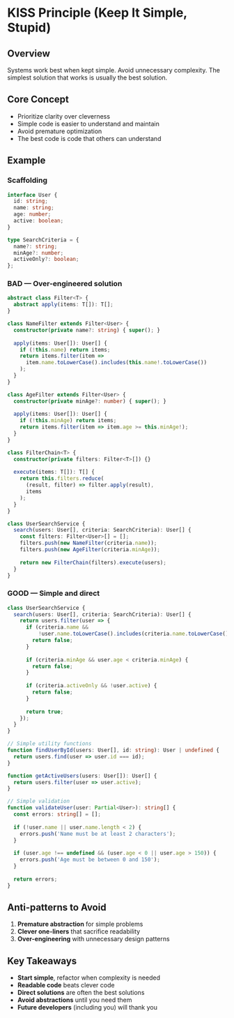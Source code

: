 # KISS Principle (Keep It Simple, Stupid)

## Overview

Systems work best when kept simple. Avoid unnecessary complexity.
The simplest solution that works is usually the best solution.

## Core Concept

- Prioritize clarity over cleverness
- Simple code is easier to understand and maintain
- Avoid premature optimization
- The best code is code that others can understand

## Example

### Scaffolding

```typescript
interface User {
  id: string;
  name: string;
  age: number;
  active: boolean;
}

type SearchCriteria = {
  name?: string;
  minAge?: number;
  activeOnly?: boolean;
};
```

### BAD — Over-engineered solution

```typescript
abstract class Filter<T> {
  abstract apply(items: T[]): T[];
}

class NameFilter extends Filter<User> {
  constructor(private name?: string) { super(); }
  
  apply(items: User[]): User[] {
    if (!this.name) return items;
    return items.filter(item => 
      item.name.toLowerCase().includes(this.name!.toLowerCase())
    );
  }
}

class AgeFilter extends Filter<User> {
  constructor(private minAge?: number) { super(); }
  
  apply(items: User[]): User[] {
    if (!this.minAge) return items;
    return items.filter(item => item.age >= this.minAge!);
  }
}

class FilterChain<T> {
  constructor(private filters: Filter<T>[]) {}
  
  execute(items: T[]): T[] {
    return this.filters.reduce(
      (result, filter) => filter.apply(result),
      items
    );
  }
}

class UserSearchService {
  search(users: User[], criteria: SearchCriteria): User[] {
    const filters: Filter<User>[] = [];
    filters.push(new NameFilter(criteria.name));
    filters.push(new AgeFilter(criteria.minAge));
    
    return new FilterChain(filters).execute(users);
  }
}
```

### GOOD — Simple and direct

```typescript
class UserSearchService {
  search(users: User[], criteria: SearchCriteria): User[] {
    return users.filter(user => {
      if (criteria.name && 
          !user.name.toLowerCase().includes(criteria.name.toLowerCase())) {
        return false;
      }
      
      if (criteria.minAge && user.age < criteria.minAge) {
        return false;
      }
      
      if (criteria.activeOnly && !user.active) {
        return false;
      }
      
      return true;
    });
  }
}

// Simple utility functions
function findUserById(users: User[], id: string): User | undefined {
  return users.find(user => user.id === id);
}

function getActiveUsers(users: User[]): User[] {
  return users.filter(user => user.active);
}

// Simple validation
function validateUser(user: Partial<User>): string[] {
  const errors: string[] = [];
  
  if (!user.name || user.name.length < 2) {
    errors.push('Name must be at least 2 characters');
  }
  
  if (user.age !== undefined && (user.age < 0 || user.age > 150)) {
    errors.push('Age must be between 0 and 150');
  }
  
  return errors;
}
```

## Anti-patterns to Avoid

1. **Premature abstraction** for simple problems
2. **Clever one-liners** that sacrifice readability
3. **Over-engineering** with unnecessary design patterns

## Key Takeaways

- **Start simple**, refactor when complexity is needed
- **Readable code** beats clever code
- **Direct solutions** are often the best solutions
- **Avoid abstractions** until you need them
- **Future developers** (including you) will thank you
